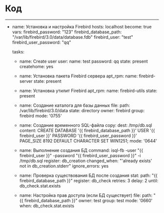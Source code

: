 # Код
---
- name: Установка и настройка Firebird
  hosts: localhost
  become: true
  vars:
    firebird_password: "123"
    firebird_database_path: "/var/lib/firebird/3.0/data/database.fdb"
    firebird_user: "test"
    firebird_user_password: "qq"

  tasks:
    - name: Create user
      user:
        name: test
        password: qq
        state: present
        createhome: yes

    - name: Установка пакета Firebird сервера
      apt_rpm:
        name: firebird-server
        state: present

    - name: Установка утилит Firebird
      apt_rpm:
        name: firebird-utils
        state: present

    - name: Создание каталога для базы данных
      file:
        path: /var/lib/firebird/3.0/data
        state: directory
        owner: firebird
        group: firebird
        mode: '0755'

    - name: Создание временного SQL-файла
      copy:
        dest: /tmp/db.sql
        content:
          CREATE DATABASE '{{ firebird_database_path }}'
          USER '{{ firebird_user }}' PASSWORD '{{ firebird_user_password }}'
          PAGE_SIZE 8192 DEFAULT CHARACTER SET WIN1251;
        mode: '0644'

    - name: Выполнение создания БД
      command: isql-fb -user "{{ firebird_user }}" -password "{{ firebird_user_password }}" -i /tmp/db.sql
      register: db_creation
      changed_when: "'already exists' not in db_creation.stderr"
      ignore_errors: yes

    - name: Проверка существования БД после создания
      stat:
        path: "{{ firebird_database_path }}"
      register: db_check
      retries: 3
      delay: 2
      until: db_check.stat.exists

    - name: Настройка прав доступа (если БД существует)
      file:
        path: "{{ firebird_database_path }}"
        owner: test
        group: test
        mode: '0660'
      when: db_check.stat.exists
